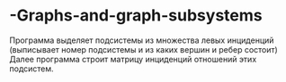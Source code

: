# -Graphs-and-graph-subsystems

Программа выделяет подсистемы из множества левых инциденций (выписывает номер подсистемы и из каких вершин и ребер состоит)
Далее программа строит матрицу инциденций отношений этих подсистем.
